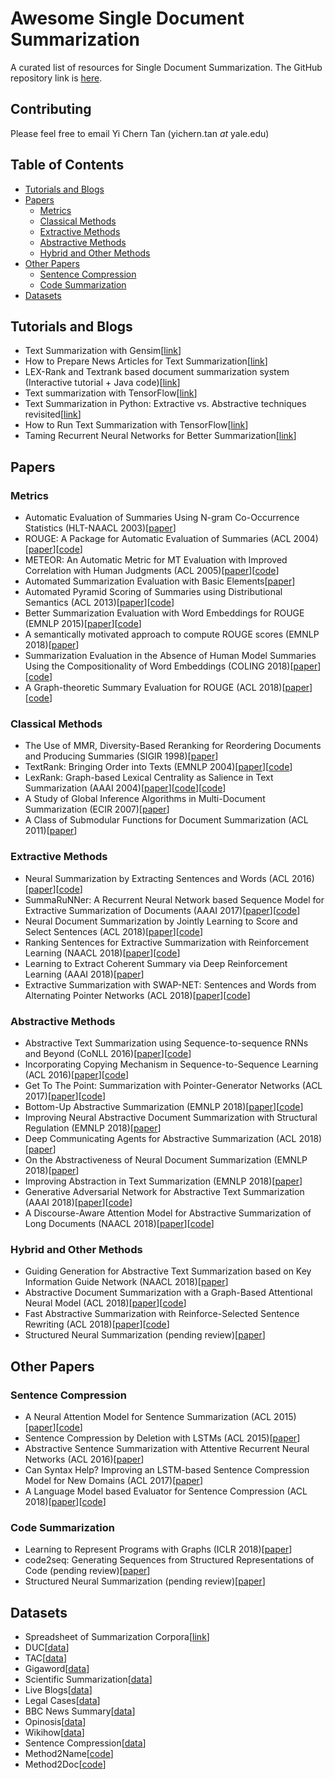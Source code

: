 # Awesome Single Document Summarization

A curated list of resources for Single Document Summarization. The GitHub repository link is [here](https://github.com/tanyichern/awesome-summ).

## Contributing
Please feel free to email Yi Chern Tan (yichern.tan *at* yale.edu)

## Table of Contents

- [Tutorials and Blogs](#tutorials-and-blogs)
- [Papers](#papers)
  - [Metrics](#metrics)
  - [Classical Methods](#classical-methods)
  - [Extractive Methods](#extractive-methods)
  - [Abstractive Methods](#abstractive-methods)
  - [Hybrid and Other Methods](#hybrid-and-other-methods)
- [Other Papers](#other-papers)
  - [Sentence Compression](#sentence-compression)
  - [Code Summarization](#code-summarization)
- [Datasets](#datasets)

## Tutorials and Blogs
* Text Summarization with Gensim[[link](https://rare-technologies.com/text-summarization-with-gensim/)]
* How to Prepare News Articles for Text Summarization[[link](https://machinelearningmastery.com/prepare-news-articles-text-summarization/)]
* LEX-Rank and Textrank based document summarization system (Interactive tutorial + Java code)[[link](https://www.linkedin.com/pulse/lex-rank-textrank-based-document-summarization-system-niraj-kumar/)]
* Text summarization with TensorFlow[[link](https://ai.googleblog.com/2016/08/text-summarization-with-tensorflow.html?m=1)]
* Text Summarization in Python: Extractive vs. Abstractive techniques revisited[[link](https://rare-technologies.com/text-summarization-in-python-extractive-vs-abstractive-techniques-revisited/)]
* How to Run Text Summarization with TensorFlow[[link](https://hackernoon.com/how-to-run-text-summarization-with-tensorflow-d4472587602d)]
* Taming Recurrent Neural Networks for Better Summarization[[link](http://www.abigailsee.com/2017/04/16/taming-rnns-for-better-summarization.html)]

## Papers

### Metrics
* Automatic Evaluation of Summaries Using N-gram Co-Occurrence Statistics (HLT-NAACL 2003)[[paper](https://www.microsoft.com/en-us/research/wp-content/uploads/2016/07/naacl2003.pdf)]
* ROUGE: A Package for Automatic Evaluation of Summaries (ACL 2004)[[paper](http://www.aclweb.org/anthology/W04-1013)][[code](https://pypi.org/project/pyrouge/)]
* METEOR: An Automatic Metric for MT Evaluation with Improved Correlation with Human Judgments (ACL 2005)[[paper](https://www.cs.cmu.edu/~alavie/papers/BanerjeeLavie2005-final.pdf)][[code](https://www.cs.cmu.edu/~alavie/METEOR/README.html)]
* Automated Summarization Evaluation with Basic Elements[[paper](https://www.semanticscholar.org/paper/Automated-Summarization-Evaluation-with-Basic-Hovy-Lin/45fc709a2fb8cd3cc71462c65e3d5e1bcb23c444)]
* Automated Pyramid Scoring of Summaries using Distributional Semantics (ACL 2013)[[paper](https://pdfs.semanticscholar.org/67fc/461fac073d0669f5a56ec96f9df35e050429.pdf)][[code](https://github.com/six5532one/automate-pyramid-method)]
* Better Summarization Evaluation with Word Embeddings for ROUGE (EMNLP 2015)[[paper](https://arxiv.org/abs/1508.06034)][[code](https://github.com/ng-j-p/rouge-we)]
* A semantically motivated approach to compute ROUGE scores (EMNLP 2018)[[paper](https://arxiv.org/abs/1710.07441)]
* Summarization Evaluation in the Absence of Human Model Summaries Using the Compositionality of Word Embeddings (COLING 2018)[[paper](http://aclweb.org/anthology/C18-1077)][[code]()]
* A Graph-theoretic Summary Evaluation for ROUGE (ACL 2018)[[paper](http://aclweb.org/anthology/D18-1085)][[code]()]

### Classical Methods
* The Use of MMR, Diversity-Based Reranking for Reordering Documents and Producing Summaries (SIGIR 1998)[[paper](http://citeseerx.ist.psu.edu/viewdoc/download?doi=10.1.1.188.3982&rep=rep1&type=pdf)]
* TextRank: Bringing Order into Texts (EMNLP 2004)[[paper](https://web.eecs.umich.edu/~mihalcea/papers/mihalcea.emnlp04.pdf)][[code](https://github.com/summanlp/textrank)]
* LexRank: Graph-based Lexical Centrality as Salience in Text Summarization (AAAI 2004)[[paper](https://www.aaai.org/Papers/JAIR/Vol22/JAIR-2214.pdf)][[code](https://cran.r-project.org/web/packages/lexRankr/index.html)][[code](https://github.com/jtan25/LexRank)]
* A Study of Global Inference Algorithms in Multi-Document Summarization (ECIR 2007)[[paper](http://citeseerx.ist.psu.edu/viewdoc/download?doi=10.1.1.94.4583&rep=rep1&type=pdf)]
* A Class of Submodular Functions for Document Summarization (ACL 2011)[[paper](http://www.aclweb.org/anthology/P11-1052)]

### Extractive Methods
* Neural Summarization by Extracting Sentences and Words (ACL 2016)[[paper](https://arxiv.org/pdf/1603.07252)][[code](https://github.com/cheng6076/NeuralSum)]
* SummaRuNNer: A Recurrent Neural Network based Sequence Model for Extractive Summarization of Documents (AAAI 2017)[[paper](https://arxiv.org/pdf/1611.04230.pdf)][[code](https://github.com/hpzhao/SummaRuNNer)]
* Neural Document Summarization by Jointly Learning to Score and Select Sentences (ACL 2018)[[paper](http://aclweb.org/anthology/P18-1061)][[code](https://github.com/magic282/NeuSum)]
* Ranking Sentences for Extractive Summarization with Reinforcement Learning (NAACL 2018)[[paper](http://aclweb.org/anthology/N18-1158)][[code](https://github.com/EdinburghNLP/Refresh)]
* Learning to Extract Coherent Summary via Deep Reinforcement Learning (AAAI 2018)[[paper](https://www.aaai.org/ocs/index.php/AAAI/AAAI18/paper/view/16838/16118)]
* Extractive Summarization with SWAP-NET: Sentences and Words from Alternating Pointer Networks (ACL 2018)[[paper](http://aclweb.org/anthology/P18-1014)][[code]()]

### Abstractive Methods
* Abstractive Text Summarization using Sequence-to-sequence RNNs and Beyond (CoNLL 2016)[[paper](http://www.aclweb.org/anthology/K16-1028)][[code](https://github.com/alesee/abstractive-text-summarization)]
* Incorporating Copying Mechanism in Sequence-to-Sequence Learning (ACL 2016)[[paper](http://aclweb.org/anthology/P16-1154)][[code](https://github.com/lspvic/CopyNet)]
* Get To The Point: Summarization with Pointer-Generator Networks (ACL 2017)[[paper](https://arxiv.org/pdf/1704.04368.pdf)][[code](https://github.com/abisee/pointer-generator)]
* Bottom-Up Abstractive Summarization (EMNLP 2018)[[paper](https://arxiv.org/abs/1808.10792)][[code](https://github.com/sebastianGehrmann/bottom-up-summary)]
* Improving Neural Abstractive Document Summarization with Structural Regulation (EMNLP 2018)[[paper](http://aclweb.org/anthology/D18-1441)]
* Deep Communicating Agents for Abstractive Summarization (ACL 2018)[[paper](http://aclweb.org/anthology/N18-1150)]
* On the Abstractiveness of Neural Document Summarization (EMNLP 2018)[[paper](http://aclweb.org/anthology/D18-1089)]
* Improving Abstraction in Text Summarization (EMNLP 2018)[[paper](http://aclweb.org/anthology/D18-1207)]
* Generative Adversarial Network for Abstractive Text Summarization (AAAI 2018)[[paper](https://aaai.org/ocs/index.php/AAAI/AAAI18/paper/view/16238/16492)][[code](https://github.com/iwangjian/textsum-gan)]
* A Discourse-Aware Attention Model for Abstractive Summarization of Long Documents (NAACL 2018)[[paper](http://aclweb.org/anthology/N18-2097)][[code](https://github.com/acohan/long-summarization)]

### Hybrid and Other Methods
* Guiding Generation for Abstractive Text Summarization based on Key Information Guide Network (NAACL 2018)[[paper](http://aclweb.org/anthology/N18-2009)]
* Abstractive Document Summarization with a Graph-Based Attentional Neural Model (ACL 2018)[[paper](http://aclweb.org/anthology/P17-1108)][[code](https://github.com/tanjiwei/summ)]
* Fast Abstractive Summarization with Reinforce-Selected Sentence Rewriting (ACL 2018)[[paper](http://aclweb.org/anthology/P18-1063)][[code](https://github.com/ChenRocks/fast_abs_rl)]
* Structured Neural Summarization (pending review)[[paper](https://arxiv.org/pdf/1811.01824.pdf)]

## Other Papers

### Sentence Compression
* A Neural Attention Model for Sentence Summarization (ACL 2015)[[paper](https://www.aclweb.org/anthology/D/D15/D15-1044.pdf)][[code](https://github.com/facebookarchive/NAMAS)]
* Sentence Compression by Deletion with LSTMs (ACL 2015)[[paper](http://aclweb.org/anthology/D15-1042)]
* Abstractive Sentence Summarization with Attentive Recurrent Neural Networks (ACL 2016)[[paper](http://aclweb.org/anthology/N16-1012)]
* Can Syntax Help? Improving an LSTM-based Sentence Compression Model for New Domains (ACL 2017)[[paper](http://www.aclweb.org/anthology/P17-1127)]
* A Language Model based Evaluator for Sentence Compression (ACL 2018)[[paper](https://aclweb.org/anthology/P18-2028)][[code](https://github.com/code4conference/code4sc)]

### Code Summarization
* Learning to Represent Programs with Graphs (ICLR 2018)[[paper](https://arxiv.org/abs/1711.00740)]
* code2seq: Generating Sequences from Structured Representations of Code (pending review)[[paper](https://arxiv.org/abs/1808.01400)]
* Structured Neural Summarization (pending review)[[paper](https://arxiv.org/pdf/1811.01824.pdf)]

## Datasets
* Spreadsheet of Summarization Corpora[[link](https://docs.google.com/spreadsheets/d/1b1-NpM1jDK7KVHd_CwrxhpNZ1zAE8m-7M0pZ0gfZTMQ/edit#gid=0)]
* DUC[[data](https://www-nlpir.nist.gov/projects/duc/data.html)]
* TAC[[data](https://tac.nist.gov/data/index.html)]
* Gigaword[[data](https://catalog.ldc.upenn.edu/LDC2003T05)]
* Scientific Summarization[[data](https://github.com/WING-NUS/scisumm-corpus)]
* Live Blogs[[data](https://arxiv.org/abs/1802.09884v1)]
* Legal Cases[[data](https://archive.ics.uci.edu/ml/datasets/Legal+Case+Reports)]
* BBC News Summary[[data](https://www.kaggle.com/sunnysai12345/news-summary)]
* Opinosis[[data](http://kavita-ganesan.com/opinosis-opinion-dataset/#.XBJs8i2p22U)]
* Wikihow[[data](https://github.com/mahnazkoupaee/WikiHow-Dataset)]
* Sentence Compression[[data](https://github.com/google-research-datasets/sentence-compression)]
* Method2Name[[code](https://github.com/mast-group/convolutional-attention)]
* Method2Doc[[code](https://github.com/EdinburghNLP/code-docstring-corpus)]
